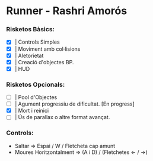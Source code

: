 # Runner - Rashri Amorós
### Risketos Bàsics:
- [x] | Controls Simples
- [x] | Moviment amb col·lisions
- [x] | Aletorietat
- [x] | Creació d'objectes BP.
- [x] | HUD

### Risketos Opcionals:

- [ ] | Pool d'Objectes
- [ ] | Agument progressiu de dificultat. [En progress]
- [x] | Mort i reinici
- [ ] | Ús de parallax o altre format avançat.
### Controls:

- Saltar => Espai / W / Fletcheta cap amunt
- Moures Horitzontalment => (A i D) / (Fletchetes <- / ->)
